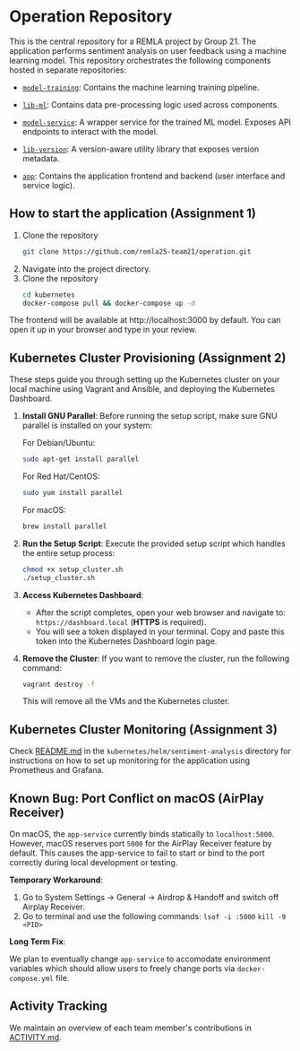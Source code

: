 # Operation Repository

This is the central repository for a REMLA project by Group 21.  The application performs sentiment analysis on user feedback using a machine learning model.  This repository orchestrates the following components hosted in separate repositories:

- [`model-training`](https://github.com/remla25-team21/model-training): Contains the machine learning training pipeline.

- [`lib-ml`](https://github.com/remla25-team21/lib-ml): Contains data pre-processing logic used across components.

- [`model-service`](https://github.com/remla25-team21/model-service): A wrapper service for the trained ML model. Exposes API endpoints to interact with the model.

- [`lib-version`](https://github.com/remla25-team21/lib-version): A version-aware utility library that exposes version metadata.

- [`app`](https://github.com/remla25-team21/app): Contains the application frontend and backend (user interface and service logic).

## How to start the application  (Assignment 1)
1. Clone the repository
   ```bash
   git clone https://github.com/remla25-team21/operation.git
   ```
2.  Navigate into the project directory.
3.  Clone the repository
     ```bash
     cd kubernetes
     docker-compose pull && docker-compose up -d
     ```

The frontend will be available at http://localhost:3000 by default. You can open it up in your browser and type in your review. 

## Kubernetes Cluster Provisioning (Assignment 2)

These steps guide you through setting up the Kubernetes cluster on your local machine using Vagrant and Ansible, and deploying the Kubernetes Dashboard.

1. **Install GNU Parallel**:
    Before running the setup script, make sure GNU parallel is installed on your system:
    
    For Debian/Ubuntu:
    ```bash
    sudo apt-get install parallel
    ```
    
    For Red Hat/CentOS:
    ```bash
    sudo yum install parallel
    ```
    
    For macOS:
    ```bash
    brew install parallel
    ```

2. **Run the Setup Script**:
    Execute the provided setup script which handles the entire setup process:
    ```bash
    chmod +x setup_cluster.sh
    ./setup_cluster.sh
    ```

3. **Access Kubernetes Dashboard**:
    * After the script completes, open your web browser and navigate to: `https://dashboard.local` (**HTTPS** is required).
    * You will see a token displayed in your terminal. Copy and paste this token into the Kubernetes Dashboard login page.

4. **Remove the Cluster**:
    If you want to remove the cluster, run the following command:
    ```bash
    vagrant destroy -f
    ```
    This will remove all the VMs and the Kubernetes cluster.

## Kubernetes Cluster Monitoring (Assignment 3)

Check [README.md](./kubernetes/helm/sentiment-analysis/README.md) in the `kubernetes/helm/sentiment-analysis` directory for instructions on how to set up monitoring for the application using Prometheus and Grafana.

## Known Bug: Port Conflict on macOS (AirPlay Receiver)

On macOS, the `app-service` currently binds statically to `localhost:5000`. However, macOS reserves port `5000` for the AirPlay Receiver feature by default. This causes the app-service to fail to start or bind to the port correctly during local development or testing. 

**Temporary Workaround**: 
1. Go to System Settings -> General -> Airdrop & Handoff and switch off Airplay Receiver. 
2. Go to terminal and use the following commands: `lsof -i :5000` `kill -9 <PID>` 

**Long Term Fix**: 

We plan to eventually change `app-service` to accomodate environment variables which should allow users to freely change ports via `docker-compose.yml` file. 

## Activity Tracking

We maintain an overview of each team member's contributions in [ACTIVITY.md](https://github.com/remla25-team21/operation/blob/docs/readme-update/ACTIVITY.md).
